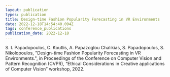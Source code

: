 ```yaml
---
layout: publication
types: publication
title: Design-time Fashion Popularity Forecasting in VR Environments
date: 2022-12-18T14:54:40.094Z
tags: conference_publications
publication_date: 2022-12-18
---
```

S. I. Papadopoulos, C. Koutlis, A. Papazoglou Chalikias, S. Papadopoulos, S. Nikolopoulos, "Design-time Fashion Popularity Forecasting in VR Environments.", in Proceedings of the Conference on Computer Vision and Pattern Recognition (CVPR), “Ethical Considerations in Creative applications of Computer Vision” workshop, 2022.